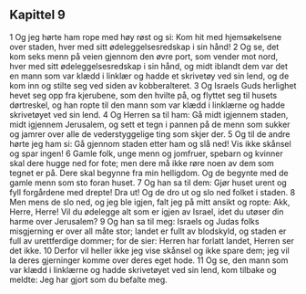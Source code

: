 ## Kapittel 9

1 Og jeg hørte ham rope med høy røst og si: Kom hit med hjemsøkelsene over staden, hver med sitt ødeleggelsesredskap i sin hånd!
2 Og se, det kom seks menn på veien gjennom den øvre port, som vender mot nord, hver med sitt ødeleggelsesredskap i sin hånd, og midt iblandt dem var det en mann som var klædd i linklær og hadde et skrivetøy ved sin lend, og de kom inn og stilte seg ved siden av kobberalteret.
3 Og Israels Guds herlighet hevet seg opp fra kjerubene, som den hvilte på, og flyttet seg til husets dørtreskel, og han ropte til den mann som var klædd i linklærne og hadde skrivetøyet ved sin lend.
4 Og Herren sa til ham: Gå midt igjennem staden, midt igjennem Jerusalem, og sett et tegn i pannen på de menn som sukker og jamrer over alle de vederstyggelige ting som skjer der.
5 Og til de andre hørte jeg ham si: Gå gjennom staden etter ham og slå ned! Vis ikke skånsel og spar ingen!
6 Gamle folk, unge menn og jomfruer, spebarn og kvinner skal dere hugge ned for fote; men dere må ikke røre noen av dem som tegnet er på. Dere skal begynne fra min helligdom. Og de begynte med de gamle menn som sto foran huset.
7 Og han sa til dem: Gjør huset urent og fyll forgårdene med drepte! Dra ut! Og de dro ut og slo ned folket i staden.
8 Men mens de slo ned, og jeg ble igjen, falt jeg på mitt ansikt og ropte: Akk, Herre, Herre! Vil du ødelegge alt som er igjen av Israel, idet du utøser din harme over Jerusalem?
9 Og han sa til meg: Israels og Judas folks misgjerning er over all måte stor; landet er fullt av blodskyld, og staden er full av urettferdige dommer; for de sier: Herren har forlatt landet, Herren ser det ikke.
10 Derfor vil heller ikke jeg vise skånsel og ikke spare dem; jeg vil la deres gjerninger komme over deres eget hode.
11 Og se, den mann som var klædd i linklærne og hadde skrivetøyet ved sin lend, kom tilbake og meldte: Jeg har gjort som du befalte meg.
